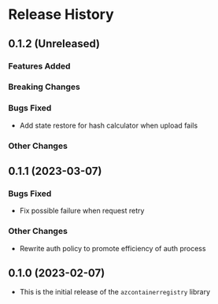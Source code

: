 # Release History

## 0.1.2 (Unreleased)

### Features Added

### Breaking Changes

### Bugs Fixed
* Add state restore for hash calculator when upload fails

### Other Changes

## 0.1.1 (2023-03-07)

### Bugs Fixed
* Fix possible failure when request retry

### Other Changes
* Rewrite auth policy to promote efficiency of auth process

## 0.1.0 (2023-02-07)

* This is the initial release of the `azcontainerregistry` library
